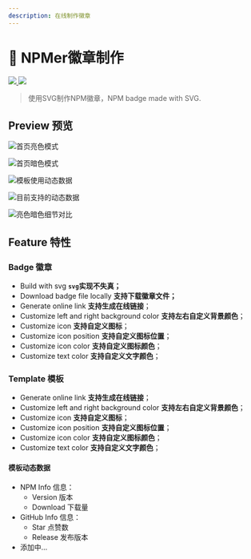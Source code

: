 ```yaml
---
description: 在线制作徽章
---
```


# 🐳 NPMer徽章制作

 [![](https://woolson.gitee.io/npmer-badge/Make%20with-ffffff-fb5656--heart-ee401f-right-ffffff-ededed-square-flat-plain.svg) ![](https://woolson.cn/npmer/github/release/b77db66c-dd6b-409a-a1f3-3ff0bf414c15?user=woolson&repo=npmer)](https://github.com/woolson/npmer)

> 使用SVG制作NPM徽章，NPM badge made with SVG.

## Preview 预览

![&#x9996;&#x9875;&#x4EAE;&#x8272;&#x6A21;&#x5F0F;](/assets/image/jie-ping-20200108-shang-wu-10.38.58.png)

![&#x9996;&#x9875;&#x6697;&#x8272;&#x6A21;&#x5F0F;](/assets/image/jie-ping-20200108-shang-wu-10.39.49.png)

![&#x6A21;&#x677F;&#x4F7F;&#x7528;&#x52A8;&#x6001;&#x6570;&#x636E;](/assets/image/jie-ping-20200108-shang-wu-10.40.47.png)

![&#x76EE;&#x524D;&#x652F;&#x6301;&#x7684;&#x52A8;&#x6001;&#x6570;&#x636E;](/assets/image/image%20%2811%29.png)

![&#x4EAE;&#x8272;&#x6697;&#x8272;&#x7EC6;&#x8282;&#x5BF9;&#x6BD4;](/assets/image/image%20%2860%29.png)

## Feature 特性

### Badge 徽章

* Build with svg **`svg`实现不失真；**
* Download badge file locally **支持下载徽章文件；**
* Generate online link **支持生成在线链接**；
* Customize left and right background color **支持左右自定义背景颜色**；
* Customize icon **支持自定义图标**；
* Customize icon position **支持自定义图标位置**；
* Customize icon color **支持自定义图标颜色**；
* Customize text color **支持自定义文字颜色**；

### Template 模板

* Generate online link **支持生成在线链接**；
* Customize left and right background color **支持左右自定义背景颜色**；
* Customize icon **支持自定义图标**；
* Customize icon position **支持自定义图标位置**；
* Customize icon color **支持自定义图标颜色**；
* Customize text color **支持自定义文字颜色**；

#### 模板动态数据

* NPM Info 信息：
  * Version 版本
  * Download 下载量
* GitHub Info 信息：
  * Star 点赞数
  * Release 发布版本
* 添加中...

